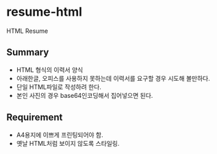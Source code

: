 # resume-html
HTML Resume
## Summary
* HTML 형식의 이력서 양식
* 아래한글, 오피스를 사용하지 못하는데 이력서를 요구할 경우 시도해 볼만하다.
* 단일 HTML파일로 작성하려 한다.
* 본인 사진의 경우 base64인코딩해서 집어넣으면 된다.

## Requirement
* A4용지에 이쁘게 프린팅되어야 함.
* 옛날 HTML처럼 보이지 않도록 스타일링.
